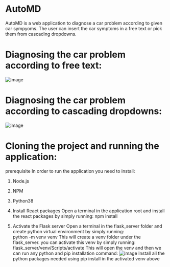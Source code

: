 # AutoMD

AutoMD is a web application to diagnose a car problem according to given car sympyoms.
The user can insert the car symptoms in a free text or pick them from cascading dropdowns.

# Diagnosing the car problem according to free text:
![image](https://user-images.githubusercontent.com/99175298/214261401-54df7e4c-0b29-4a15-a8ca-8d907d1c3e2b.png)

# Diagnosing the car problem according to cascading dropdowns:
![image](https://user-images.githubusercontent.com/99175298/214261511-884c3542-7f10-4054-9266-f7e404988a16.png)

# Cloning the project and running the application:
prerequisite 
In order to run the application you need to install:
1. Node.js
2. NPM
3. Python38

1. Install React packages
Open a terminal in the application root and install the react packages by simply running:
npm install

2. Activate the Flask server 
Open a terminal in the flask_server folder and create python virtual environment by simply running: <br/>
python -m venv venv
This will create a venv folder under the flask_server. you can activate this venv by simply running:
flask_server/venv/Scripts/activate 
This will open the venv and then we can run any python and pip installation command:
![image](https://user-images.githubusercontent.com/99175298/214264559-28b9697a-ae11-4387-8ad3-d3884f84aa69.png)
Install all the python packages needed using pip install in the activated venv above 





